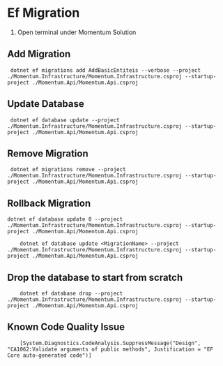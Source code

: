 # Ef Migration

1. Open terminal under Momentum Solution

## Add Migration

```
 dotnet ef migrations add AddBasicEntiteis --verbose --project ./Momentum.Infrastructure/Momentum.Infrastructure.csproj --startup-project ./Momentum.Api/Momentum.Api.csproj
```

## Update Database

```
 dotnet ef database update --project ./Momentum.Infrastructure/Momentum.Infrastructure.csproj --startup-project ./Momentum.Api/Momentum.Api.csproj
```

## Remove Migration

```
 dotnet ef migrations remove --project ./Momentum.Infrastructure/Momentum.Infrastructure.csproj --startup-project ./Momentum.Api/Momentum.Api.csproj
```

## Rollback Migration

```
dotnet ef database update 0 --project ./Momentum.Infrastructure/Momentum.Infrastructure.csproj --startup-project ./Momentum.Api/Momentum.Api.csproj
```

```
    dotnet ef database update <MigrationName> --project ./Momentum.Infrastructure/Momentum.Infrastructure.csproj --startup-project ./Momentum.Api/Momentum.Api.csproj
```

## Drop the database to start from scratch

```
    dotnet ef database drop --project ./Momentum.Infrastructure/Momentum.Infrastructure.csproj --startup-project ./Momentum.Api/Momentum.Api.csproj
```

## Known Code Quality Issue

```
    [System.Diagnostics.CodeAnalysis.SuppressMessage("Design", "CA1062:Validate arguments of public methods", Justification = "EF Core auto-generated code")]
```